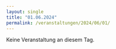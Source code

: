 ```yaml
---
layout: single
title: "01.06.2024"
permalink: /veranstaltungen/2024/06/01/
---
```


Keine Veranstaltung an diesem Tag.
